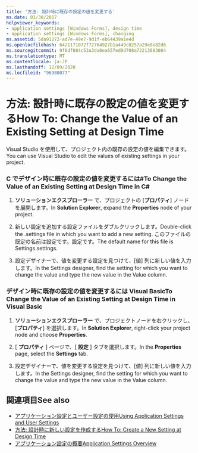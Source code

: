```yaml
---
title: '方法: 設計時に既存の設定の値を変更する'
ms.date: 03/30/2017
helpviewer_keywords:
- application settings [Windows Forms], design time
- application settings [Windows Forms], changing
ms.assetid: 5da91272-ad7e-49e7-9d1f-eb64439a1e4d
ms.openlocfilehash: 6421171072f72764927b1a449c0257a29e8e82d6
ms.sourcegitcommit: 9f6df084c53a3da0ea657ed0d708a72213683084
ms.translationtype: MT
ms.contentlocale: ja-JP
ms.lasthandoff: 12/09/2020
ms.locfileid: "96980077"
---
```

# <a name="how-to-change-the-value-of-an-existing-setting-at-design-time"></a><span data-ttu-id="72335-102">方法: 設計時に既存の設定の値を変更する</span><span class="sxs-lookup"><span data-stu-id="72335-102">How To: Change the Value of an Existing Setting at Design Time</span></span>
<span data-ttu-id="72335-103">Visual Studio を使用して、プロジェクト内の既存の設定の値を編集できます。</span><span class="sxs-lookup"><span data-stu-id="72335-103">You can use Visual Studio to edit the values of existing settings in your project.</span></span>  
  
### <a name="to-change-the-value-of-an-existing-setting-at-design-time-in-c"></a><span data-ttu-id="72335-104">C でデザイン時に既存の設定の値を変更するには\#</span><span class="sxs-lookup"><span data-stu-id="72335-104">To Change the Value of an Existing Setting at Design Time in C\#</span></span>
  
1. <span data-ttu-id="72335-105">**ソリューションエクスプローラー** で、プロジェクトの [**プロパティ**] ノードを展開します。</span><span class="sxs-lookup"><span data-stu-id="72335-105">In **Solution Explorer**, expand the **Properties** node of your project.</span></span>  
  
2. <span data-ttu-id="72335-106">新しい設定を追加する設定ファイルをダブルクリックします。</span><span class="sxs-lookup"><span data-stu-id="72335-106">Double-click the .settings file in which you want to add a new setting.</span></span> <span data-ttu-id="72335-107">このファイルの既定の名前は設定です。設定です。</span><span class="sxs-lookup"><span data-stu-id="72335-107">The default name for this file is Settings.settings.</span></span>  
  
3. <span data-ttu-id="72335-108">設定デザイナーで、値を変更する設定を見つけて、[値] 列に新しい値を入力します。</span><span class="sxs-lookup"><span data-stu-id="72335-108">In the Settings designer, find the setting for which you want to change the value and type the new value in the Value column.</span></span>  
  
### <a name="to-change-the-value-of-an-existing-setting-at-design-time-in-visual-basic"></a><span data-ttu-id="72335-109">デザイン時に既存の設定の値を変更するには Visual Basic</span><span class="sxs-lookup"><span data-stu-id="72335-109">To Change the Value of an Existing Setting at Design Time in Visual Basic</span></span>  
  
1. <span data-ttu-id="72335-110">**ソリューションエクスプローラー** で、プロジェクトノードを右クリックし、[**プロパティ**] を選択します。</span><span class="sxs-lookup"><span data-stu-id="72335-110">In **Solution Explorer**, right-click your project node and choose **Properties**.</span></span>  
  
2. <span data-ttu-id="72335-111">[ **プロパティ** ] ページで、[ **設定** ] タブを選択します。</span><span class="sxs-lookup"><span data-stu-id="72335-111">In the **Properties** page, select the **Settings** tab.</span></span>  
  
3. <span data-ttu-id="72335-112">設定デザイナーで、値を変更する設定を見つけて、[値] 列に新しい値を入力します。</span><span class="sxs-lookup"><span data-stu-id="72335-112">In the Settings designer, find the setting for which you want to change the value and type the new value in the Value column.</span></span>  
  
## <a name="see-also"></a><span data-ttu-id="72335-113">関連項目</span><span class="sxs-lookup"><span data-stu-id="72335-113">See also</span></span>

- [<span data-ttu-id="72335-114">アプリケーション設定とユーザー設定の使用</span><span class="sxs-lookup"><span data-stu-id="72335-114">Using Application Settings and User Settings</span></span>](using-application-settings-and-user-settings.md)
- [<span data-ttu-id="72335-115">方法: 設計時に新しい設定を作成する</span><span class="sxs-lookup"><span data-stu-id="72335-115">How To: Create a New Setting at Design Time</span></span>](how-to-create-a-new-setting-at-design-time.md)
- [<span data-ttu-id="72335-116">アプリケーション設定の概要</span><span class="sxs-lookup"><span data-stu-id="72335-116">Application Settings Overview</span></span>](application-settings-overview.md)
